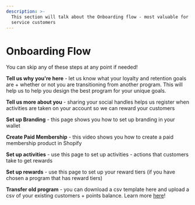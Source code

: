 ```yaml
---
description: >-
  This section will talk about the Onboarding flow - most valuable for self
  service customers
---
```


# Onboarding Flow

You can skip any of these steps at any point if needed!

**Tell us why you're here** - let us know what your loyalty and retention goals are + whether or not you are transitioning from another program. This will help us to help you design the best program for your unique goals.

**Tell us more about you** - sharing your social handles helps us register when activities are taken on your account so we can reward your customers

**Set up Branding** - this page shows you how to set up branding in your wallet

**Create Paid Membership** - this video shows you how to create a paid membership product in Shopify

**Set up activities** - use this page to set up activities - actions that customers take to get rewards

**Set up rewards** - use this page to set up your reward tiers (if you have chosen a program that has reward tiers)

**Transfer old program** - you can download a csv template here and upload a csv of your existing customers + points balance. Learn more [here](../program-set-up/migrating-existing-rewards-program.md)!

